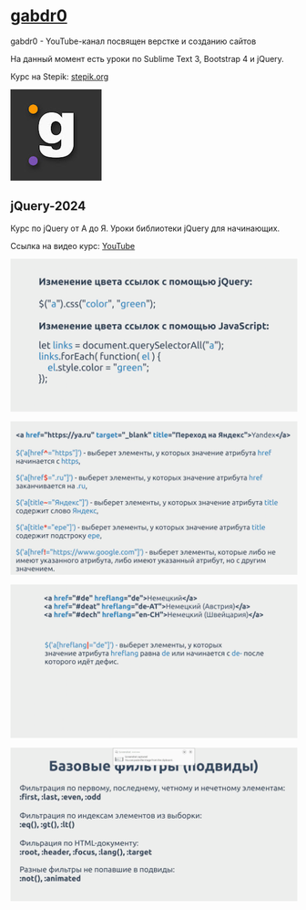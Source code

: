 # [gabdr0](https://www.youtube.com/@gabdr0)

gabdr0 - YouTube-канал посвящен верстке и созданию сайтов

На данный момент есть уроки по Sublime Text 3, Bootstrap 4 и jQuery.

Курс на Stepik: [stepik.org](https://stepik.org/134100)

![logo](data/gabdr0Logo.jpg)


## jQuery-2024
Курс по jQuery от А до Я. Уроки библиотеки jQuery для начинающих.

Ссылка на видео курс: [YouTube](https://www.youtube.com/watch?v=vPnom5AiD1w&list=PLfe1kRw3wJm1THSnShR473hltjgt2Li8y)

![difference](data/difference.png)

![attributeSelector](data/attributeSelector-1.png)

![attributeSelector](data/attributeSelector-2.png)

![filters](data/filters.png)
